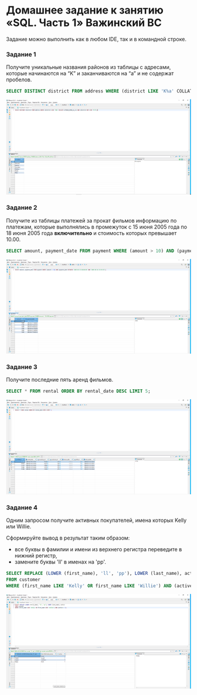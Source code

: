 # Домашнее задание к занятию «SQL. Часть 1» Важинский ВС

Задание можно выполнить как в любом IDE, так и в командной строке.

### Задание 1

Получите уникальные названия районов из таблицы с адресами, которые начинаются на “K” и заканчиваются на “a” и не содержат пробелов.

```sql
SELECT DISTINCT district FROM address WHERE (district LIKE 'K%a' COLLATE utf8mb4_0900_as_cs) AND (district NOT LIKE '% %');
```
![sql](./img/db1.png)

### Задание 2

Получите из таблицы платежей за прокат фильмов информацию по платежам, которые выполнялись в промежуток с 15 июня 2005 года по 18 июня 2005 года **включительно** и стоимость которых превышает 10.00.

```sql
SELECT amount, payment_date FROM payment WHERE (amount > 10) AND (payment_date BETWEEN '2005-06-15 00:00:00' AND '2005-06-18 23:59:59');
```
![sql](./img/db2.png)

### Задание 3

Получите последние пять аренд фильмов.

```sql
SELECT * FROM rental ORDER BY rental_date DESC LIMIT 5;
```
![sql](./img/db3.png)

### Задание 4

Одним запросом получите активных покупателей, имена которых Kelly или Willie. 

Сформируйте вывод в результат таким образом:
- все буквы в фамилии и имени из верхнего регистра переведите в нижний регистр,
- замените буквы 'll' в именах на 'pp'.

```sql
SELECT REPLACE (LOWER (first_name), 'll', 'pp'), LOWER (last_name), active
FROM customer
WHERE (first_name LIKE 'Kelly' OR first_name LIKE 'Willie') AND (active = 1);
```
![sql](./img/db4.png)
